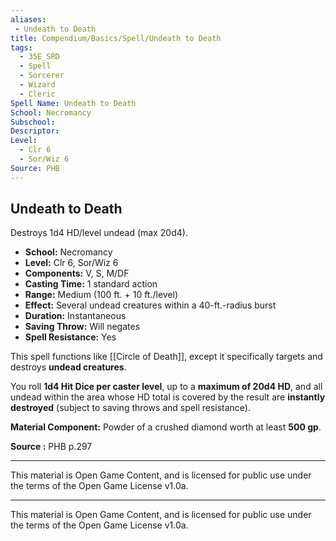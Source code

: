 ```yaml
---
aliases:
 - Undeath to Death
title: Compendium/Basics/Spell/Undeath to Death
tags:  
  - 35E_SRD  
  - Spell  
  - Sorcerer  
  - Wizard  
  - Cleric  
Spell Name: Undeath to Death
School: Necromancy
Subschool: 
Descriptor: 
Level:
  - Clr 6
  - Sor/Wiz 6
Source: PHB
---
```


## Undeath to Death

Destroys 1d4 HD/level undead (max 20d4).

- **School:** Necromancy  
- **Level:** Clr 6, Sor/Wiz 6  
- **Components:** V, S, M/DF  
- **Casting Time:** 1 standard action  
- **Range:** Medium (100 ft. + 10 ft./level)  
- **Effect:** Several undead creatures within a 40-ft.-radius burst  
- **Duration:** Instantaneous  
- **Saving Throw:** Will negates  
- **Spell Resistance:** Yes  

This spell functions like [[Circle of Death]], except it specifically targets and destroys **undead creatures**.

You roll **1d4 Hit Dice per caster level**, up to a **maximum of 20d4 HD**, and all undead within the area whose HD total is covered by the result are **instantly destroyed** (subject to saving throws and spell resistance).

**Material Component:** Powder of a crushed diamond worth at least **500 gp**.


**Source :** PHB p.297

---

This material is Open Game Content, and is licensed for public use under  
the terms of the Open Game License v1.0a.

---

This material is Open Game Content, and is licensed for public use under the terms of the Open Game License v1.0a.
